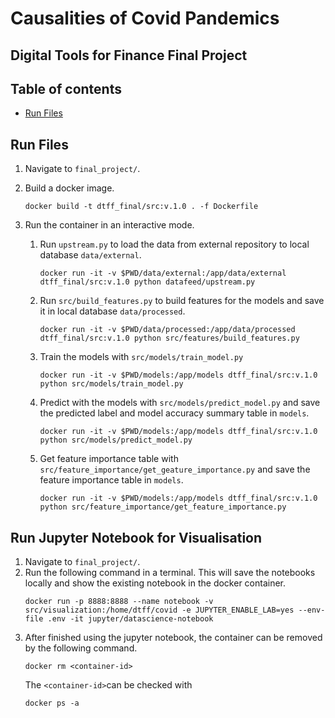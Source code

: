 # Causalities of Covid Pandemics
## Digital Tools for Finance Final Project

## Table of contents
* [Run Files](#run-files)

## Run Files
1. Navigate to ```final_project/```.
2. Build a docker image.
    ```
    docker build -t dtff_final/src:v.1.0 . -f Dockerfile
    ```
3. Run the container in an interactive mode.

    1. Run ```upstream.py``` to load the data from external repository to local database ```data/external```.
        ```
        docker run -it -v $PWD/data/external:/app/data/external dtff_final/src:v.1.0 python datafeed/upstream.py
        ```
    2. Run ```src/build_features.py``` to build features for the models and save it in local database ```data/processed```.
        ```
        docker run -it -v $PWD/data/processed:/app/data/processed dtff_final/src:v.1.0 python src/features/build_features.py
        ```
    3. Train the models with ```src/models/train_model.py```
        ```
        docker run -it -v $PWD/models:/app/models dtff_final/src:v.1.0 python src/models/train_model.py
        ```
    4. Predict with the models with ```src/models/predict_model.py``` and save the predicted label and model accuracy summary table in ```models```.
        ```
        docker run -it -v $PWD/models:/app/models dtff_final/src:v.1.0 python src/models/predict_model.py
        ```
    5. Get feature importance table with ```src/feature_importance/get_geature_importance.py``` and save the feature importance table in ```models```.
        ```
        docker run -it -v $PWD/models:/app/models dtff_final/src:v.1.0 python src/feature_importance/get_feature_importance.py
        ```

## Run Jupyter Notebook for Visualisation
1. Navigate to ```final_project/```.
2. Run the following command in a terminal. This will save the notebooks locally and show the existing notebook in the docker container.
    ```
    docker run -p 8888:8888 --name notebook -v src/visualization:/home/dtff/covid -e JUPYTER_ENABLE_LAB=yes --env-file .env -it jupyter/datascience-notebook
    ```
3. After finished using the jupyter notebook, the container can be removed by the following command.
    ```
    docker rm <container-id>
    ```
    The ```<container-id>```can be checked with 
    ```
    docker ps -a
    ```
